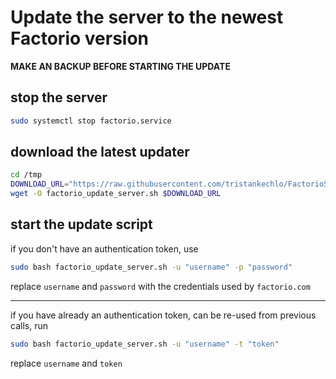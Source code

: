 # Update the server to the newest Factorio version
**MAKE AN BACKUP BEFORE STARTING THE UPDATE**

## stop the server
```bash
sudo systemctl stop factorio.service
```

## download the latest updater
```bash
cd /tmp
DOWNLOAD_URL="https://raw.githubusercontent.com/tristankechlo/FactorioServer/main/update.sh"
wget -O factorio_update_server.sh $DOWNLOAD_URL
```

## start the update script
if you don't have an authentication token, use
```bash
sudo bash factorio_update_server.sh -u "username" -p "password"
```
replace `username` and `password` with the credentials used by `factorio.com`  

<hr>

if you have already an authentication token, can be re-used from previous calls, run

```bash
sudo bash factorio_update_server.sh -u "username" -t "token"
```
replace `username` and `token`
